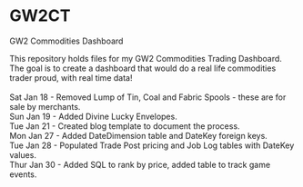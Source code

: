 # GW2CT
GW2 Commodities Dashboard

This repository holds files for my GW2 Commodities Trading Dashboard. <br/>
The goal is to create a dashboard that would do a real life commodities trader proud, with real time data! <br/> <br/>
Sat Jan 18 - Removed Lump of Tin, Coal and Fabric Spools - these are for sale by merchants. <br/>
Sun Jan 19 - Added Divine Lucky Envelopes. <br/>
Tue Jan 21 - Created blog template to document the process. <br/>
Mon Jan 27 - Added DateDimension table and DateKey foreign keys. <br/>
Tue Jan 28 - Populated Trade Post pricing and Job Log tables with DateKey values. <br/>
Thur Jan 30 - Added SQL to rank by price, added table to track game events.
